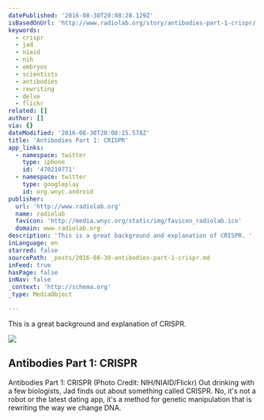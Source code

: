 ```yaml
---
datePublished: '2016-08-30T20:08:28.129Z'
isBasedOnUrl: 'http://www.radiolab.org/story/antibodies-part-1-crispr/'
keywords:
  - crispr
  - jad
  - niaid
  - nih
  - embryos
  - scientists
  - antibodies
  - rewriting
  - delve
  - flickr
related: []
author: []
via: {}
dateModified: '2016-08-30T20:08:15.578Z'
title: 'Antibodies Part 1: CRISPR'
app_links:
  - namespace: twitter
    type: iphone
    id: '470219771'
  - namespace: twitter
    type: googleplay
    id: org.wnyc.android
publisher:
  url: 'http://www.radiolab.org'
  name: radiolab
  favicon: 'http://media.wnyc.org/static/img/favicon_radiolab.ico'
  domain: www.radiolab.org
description: 'This is a great background and explanation of CRISPR. '
inLanguage: en
starred: false
sourcePath: _posts/2016-08-30-antibodies-part-1-crispr.md
inFeed: true
hasPage: false
inNav: false
_context: 'http://schema.org'
_type: MediaObject

---
```

This is a great background and explanation of CRISPR. 

<article style=""><img src="https://s3-us-west-2.amazonaws.com/the-grid-img/p/49e04f58e4226dc4c2d0eca27f7ce98b9f19c029.jpg" /><h1>Antibodies Part 1: CRISPR</h1><p>Antibodies Part 1: CRISPR (Photo Credit: NIH/NIAID/Flickr) Out drinking with a few biologists, Jad finds out about something called CRISPR. No, it's not a robot or the latest dating app, it's a method for genetic manipulation that is rewriting the way we change DNA.</p></article>